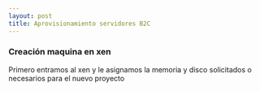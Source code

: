 ```yaml
---
layout: post
title: Aprovisionamiento servidores B2C
---
```

<!-- Asi se ponen las fotos en Mackdown
![foto_personal](https://raw.githubusercontent.com/matthy11/matthy11.github.io/master/images/foto1.jpg)
-->

### Creación maquina en xen ###

Primero entramos al xen y le asignamos la memoria y disco solicitados o necesarios para el nuevo proyecto


